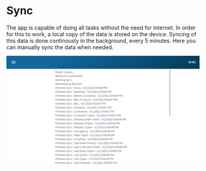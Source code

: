 ﻿# Sync

The app is capable of doing all tasks without the need for internet. In order for this to work, a local copy of the data is stored on the device. 
Syncing of this data is done continously in the background, every 5 minutes. Here you can manually sync the data when needed. 

![image-logo](../images/MobileSync.PNG)
